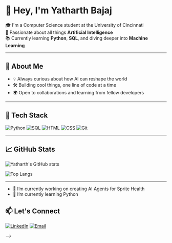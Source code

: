 
# 👋 Hey, I'm Yatharth Bajaj

🎓 I'm a Computer Science student at the University of Cincinnati  
🤖 Passionate about all things **Artificial Intelligence**  
📚 Currently learning **Python**, **SQL**, and diving deeper into **Machine Learning**

---

## 🚀 About Me

- 💡 Always curious about how AI can reshape the world  
- 🛠️ Building cool things, one line of code at a time  
- 🌍 Open to collaborations and learning from fellow developers

---

## 🧰 Tech Stack

![Python](https://img.shields.io/badge/Python-3776AB?style=flat&logo=python&logoColor=white)
![SQL](https://img.shields.io/badge/SQL-005C84?style=flat&logo=postgresql&logoColor=white)
![HTML](https://img.shields.io/badge/HTML5-E34F26?style=flat&logo=html5&logoColor=white)
![CSS](https://img.shields.io/badge/CSS3-1572B6?style=flat&logo=css3&logoColor=white)
![Git](https://img.shields.io/badge/Git-F05032?style=flat&logo=git&logoColor=white)

---

## 📈 GitHub Stats

![Yatharth's GitHub stats](https://github-readme-stats.vercel.app/api?username=YatharthBajaj&show_icons=true&theme=radical)

![Top Langs](https://github-readme-stats.vercel.app/api/top-langs/?username=YatharthBajaj&layout=compact&theme=radical)

---
- 🔭 I’m currently working on creating AI Agents for Sprite Health
- 🌱 I’m currently learning Python

  
## 📫 Let's Connect

[![LinkedIn](https://img.shields.io/badge/LinkedIn-blue?style=flat&logo=linkedin&logoColor=white)](https://linkedin.com/in/https://www.linkedin.com/in/yatharth-bajaj/)
[![Email](https://img.shields.io/badge/Gmail-D14836?style=flat&logo=gmail&logoColor=white)](mailto:bajajyh@mail.uc.edu)


-->
